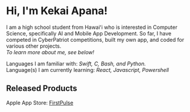# Hi, I'm Kekai Apana!

I am a high school student from Hawaiʻi who is interested in Computer Science, specifically AI and Mobile App Development. So far, I have competed in CyberPatriot competitions, built my own app, and coded for various other projects.  
*To learn more about me, see below!*  

Languages I am familiar with: *Swift, C, Bash, and Python.*  
Language(s) I am currently learning: *React, Javascript, Powershell*

## Released Products

Apple App Store: [FirstPulse](https://sites.google.com/view/firstpulseapp/firstpulse)
